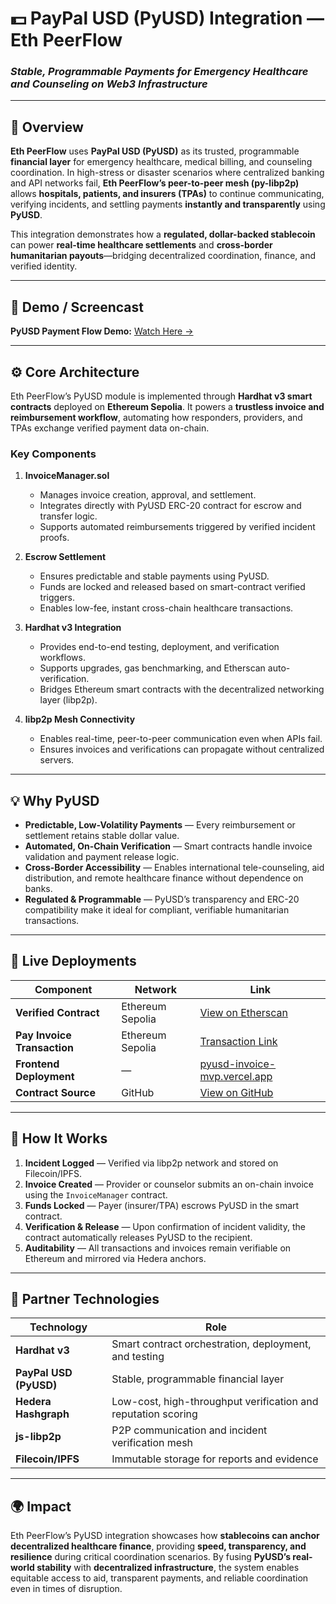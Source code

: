 # 💵 **PayPal USD (PyUSD) Integration — Eth PeerFlow**

### *Stable, Programmable Payments for Emergency Healthcare and Counseling on Web3 Infrastructure*

---

## 🧭 Overview

**Eth PeerFlow** uses **PayPal USD (PyUSD)** as its trusted, programmable **financial layer** for emergency healthcare, medical billing, and counseling coordination.
In high-stress or disaster scenarios where centralized banking and API networks fail, **Eth PeerFlow’s peer-to-peer mesh (py-libp2p)** allows **hospitals, patients, and insurers (TPAs)** to continue communicating, verifying incidents, and settling payments **instantly and transparently** using **PyUSD**.

This integration demonstrates how a **regulated, dollar-backed stablecoin** can power **real-time healthcare settlements** and **cross-border humanitarian payouts**—bridging decentralized coordination, finance, and verified identity.

---

## 🎥 Demo / Screencast

**PyUSD Payment Flow Demo:**
[Watch Here →](https://drive.google.com/drive/folders/1R6Z0DItHK6L3KKyDEzptlqfQF_moayqh?usp=drive_link)

---

## ⚙️ Core Architecture

Eth PeerFlow’s PyUSD module is implemented through **Hardhat v3 smart contracts** deployed on **Ethereum Sepolia**.
It powers a **trustless invoice and reimbursement workflow**, automating how responders, providers, and TPAs exchange verified payment data on-chain.

### Key Components

1. **InvoiceManager.sol**

   * Manages invoice creation, approval, and settlement.
   * Integrates directly with PyUSD ERC-20 contract for escrow and transfer logic.
   * Supports automated reimbursements triggered by verified incident proofs.

2. **Escrow Settlement**

   * Ensures predictable and stable payments using PyUSD.
   * Funds are locked and released based on smart-contract verified triggers.
   * Enables low-fee, instant cross-chain healthcare transactions.

3. **Hardhat v3 Integration**

   * Provides end-to-end testing, deployment, and verification workflows.
   * Supports upgrades, gas benchmarking, and Etherscan auto-verification.
   * Bridges Ethereum smart contracts with the decentralized networking layer (libp2p).

4. **libp2p Mesh Connectivity**

   * Enables real-time, peer-to-peer communication even when APIs fail.
   * Ensures invoices and verifications can propagate without centralized servers.

---

## 💡 Why PyUSD

* **Predictable, Low-Volatility Payments** — Every reimbursement or settlement retains stable dollar value.
* **Automated, On-Chain Verification** — Smart contracts handle invoice validation and payment release logic.
* **Cross-Border Accessibility** — Enables international tele-counseling, aid distribution, and remote healthcare finance without dependence on banks.
* **Regulated & Programmable** — PyUSD’s transparency and ERC-20 compatibility make it ideal for compliant, verifiable humanitarian transactions.

---

## 🔗 Live Deployments

| Component                   | Network          | Link                                                                                                                   |
| --------------------------- | ---------------- | ---------------------------------------------------------------------------------------------------------------------- |
| **Verified Contract**       | Ethereum Sepolia | [View on Etherscan](https://sepolia.etherscan.io/address/0x1Ffa031c61B5b878D05a68D8A96B33e328364994)                   |
| **Pay Invoice Transaction** | Ethereum Sepolia | [Transaction Link](https://sepolia.etherscan.io/tx/0x7b4b525e475dfd4e1337c322f46c56368d9408b123b32b832111cee92d626d8d) |
| **Frontend Deployment**     | —                | [pyusd-invoice-mvp.vercel.app](https://pyusd-invoice-mvp.vercel.app/)                                                  |
| **Contract Source**         | GitHub           | [View on GitHub](https://github.com/seetadev/Eth-PeerFlow/tree/main/pyUSD-work-invoice-manager/blockchain)             |

---

## 🧱 How It Works

1. **Incident Logged** — Verified via libp2p network and stored on Filecoin/IPFS.
2. **Invoice Created** — Provider or counselor submits an on-chain invoice using the `InvoiceManager` contract.
3. **Funds Locked** — Payer (insurer/TPA) escrows PyUSD in the smart contract.
4. **Verification & Release** — Upon confirmation of incident validity, the contract automatically releases PyUSD to the recipient.
5. **Auditability** — All transactions and invoices remain verifiable on Ethereum and mirrored via Hedera anchors.

---

## 🧩 Partner Technologies

| Technology             | Role                                                          |
| ---------------------- | ------------------------------------------------------------- |
| **Hardhat v3**         | Smart contract orchestration, deployment, and testing         |
| **PayPal USD (PyUSD)** | Stable, programmable financial layer                          |
| **Hedera Hashgraph**   | Low-cost, high-throughput verification and reputation scoring |
| **js-libp2p**          | P2P communication and incident verification mesh              |
| **Filecoin/IPFS**      | Immutable storage for reports and evidence                    |

---

## 🌍 Impact

Eth PeerFlow’s PyUSD integration showcases how **stablecoins can anchor decentralized healthcare finance**, providing **speed, transparency, and resilience** during critical coordination scenarios.
By fusing **PyUSD’s real-world stability** with **decentralized infrastructure**, the system enables equitable access to aid, transparent payments, and reliable coordination even in times of disruption.

